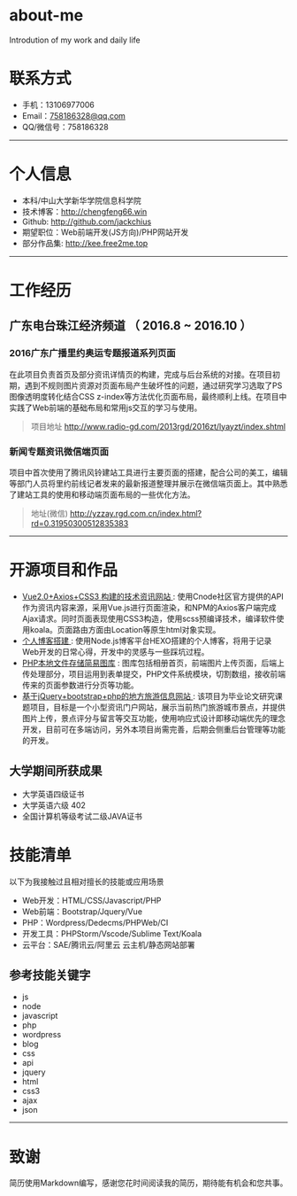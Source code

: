 # about-me
Introdution of my work and daily life
# 联系方式

- 手机：13106977006  
- Email：758186328@qq.com 
- QQ/微信号：758186328

------

# 个人信息

- 本科/中山大学新华学院信息科学院 
- 技术博客：http://chengfeng66.win
- Github: http://github.com/jackchius
- 期望职位：Web前端开发(JS方向)/PHP网站开发
- 部分作品集: http://kee.free2me.top
------

# 工作经历

## 广东电台珠江经济频道 （ 2016.8 ~ 2016.10 ）

### 2016广东广播里约奥运专题报道系列页面

在此项目负责首页及部分资讯详情页的构建，完成与后台系统的对接。在项目初期，遇到不规则图片资源对页面布局产生破坏性的问题，通过研究学习选取了PS图像透明度转化结合CSS z-index等方法优化页面布局，最终顺利上线。在项目中实践了Web前端的基础布局和常用js交互的学习与使用。 

> 项目地址  http://www.radio-gd.com/2013rgd/2016zt/lyayzt/index.shtml

### 新闻专题资讯微信端页面

项目中首次使用了腾讯风铃建站工具进行主要页面的搭建，配合公司的美工，编辑等部门人员将里约前线记者发来的最新报道整理并展示在微信端页面上。其中熟悉了建站工具的使用和移动端页面布局的一些优化方法。

> 地址(微信) http://yzzay.rgd.com.cn/index.html?rd=0.31950300512835383



------

# 开源项目和作品

- [ Vue2.0+Axios+CSS3 构建的技术资讯网站 ]() : 
  使用Cnode社区官方提供的API作为资讯内容来源，采用Vue.js进行页面渲染，和NPM的Axios客户端完成Ajax请求。同时页面表现使用CSS3构造，使用scss预编译技术，编译软件使用koala。页面路由方面由Location等原生html对象实现。
- [个人博客搭建 ]() :
  使用Node.js博客平台HEXO搭建的个人博客，将用于记录Web开发的日常心得，开发中的灵感与一些踩坑过程。
- [PHP本地文件存储简易图库]() :
图库包括相册首页，前端图片上传页面，后端上传处理部分，项目运用到表单提交，PHP文件系统模块，切割数组，接收前端传来的页面参数进行分页等功能。
- [基于jQuery+bootstrap+php的地方旅游信息网站 ]() :
  该项目为毕业论文研究课题项目，目标是一个小型资讯门户网站，展示当前热门旅游城市景点，并提供图片上传，景点评分与留言等交互功能，使用响应式设计即移动端优先的理念开发，目前可在多端访问，另外本项目尚需完善，后期会侧重后台管理等功能的开发。 

## 大学期间所获成果

- 大学英语四级证书
- 大学英语六级 402
- 全国计算机等级考试二级JAVA证书

# 技能清单

以下为我接触过且相对擅长的技能或应用场景

- Web开发：HTML/CSS/Javascript/PHP
- Web前端：Bootstrap/Jquery/Vue
- PHP：Wordpress/Dedecms/PHPWeb/CI
- 开发工具：PHPStorm/Vscode/Sublime Text/Koala
- 云平台：SAE/腾讯云/阿里云 云主机/静态网站部署

## 参考技能关键字

- js
- node
- javascript
- php
- wordpress
- blog
- css
- api
- jquery
- html
- css3
- ajax
- json

------

# 致谢

简历使用Markdown编写，感谢您花时间阅读我的简历，期待能有机会和您共事。
